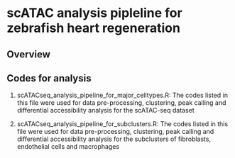 # scATAC analysis pipleline for zebrafish heart regeneration
## Overview

## Codes for analysis
1. scATACseq_analysis_pipeline_for_major_celltypes.R:
   The codes listed in this file were used for data pre-processing, clustering, peak calling and differential accessibility analysis for the scATAC-seq dataset

2. scATACseq_analysis_pipeline_for_subclusters.R:
   The codes listed in this file were used for data pre-processing, clustering, peak calling and differential accessibility analysis for the subclusters of fibroblasts, endothelial cells and macrophages

